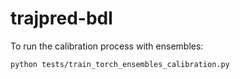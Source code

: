 # trajpred-bdl

To run the calibration process with ensembles:

```
python tests/train_torch_ensembles_calibration.py
```
